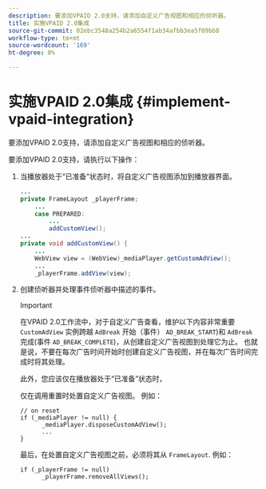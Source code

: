 ```yaml
---
description: 要添加VPAID 2.0支持，请添加自定义广告视图和相应的侦听器。
title: 实施VPAID 2.0集成
source-git-commit: 02ebc3548a254b2a6554f1ab34afbb3ea5f09bb8
workflow-type: tm+mt
source-wordcount: '169'
ht-degree: 0%

---
```


# 实施VPAID 2.0集成 {#implement-vpaid-integration}

要添加VPAID 2.0支持，请添加自定义广告视图和相应的侦听器。

要添加VPAID 2.0支持，请执行以下操作：

1. 当播放器处于“已准备”状态时，将自定义广告视图添加到播放器界面。

   ```java
   ... 
   private FrameLayout _playerFrame; 
       ... 
       case PREPARED: 
           ... 
           addCustomView(); 
   ... 
   private void addCustomView() { 
       ... 
       WebView view = (WebView)_mediaPlayer.getCustomAdView(); 
       ... 
       _playerFrame.addView(view);
   ```

1. 创建侦听器并处理事件侦听器中描述的事件。

   >[!IMPORTANT]
   >
   >在VPAID 2.0工作流中，对于自定义广告查看，维护以下内容非常重要 `CustomAdView` 实例跨越 `AdBreak` 开始（事件） `AD_BREAK_START`)和 `AdBreak` 完成(事件 `AD_BREAK_COMPLETE`)，从创建自定义广告视图到处理它为止。 也就是说，不要在每次广告时间开始时创建自定义广告视图，并在每次广告时间完成时将其处理。
   >
   >
   >此外，您应该仅在播放器处于“已准备”状态时，
   >
   >
   >仅在调用重置时处置自定义广告视图。 例如：
   >
   >```
   >// on reset 
   >if (_mediaPlayer != null) { 
   >       _mediaPlayer.disposeCustomAdView(); 
   >       ... 
   >} 
   >```
   >
   >最后，在处置自定义广告视图之前，必须将其从 `FrameLayout`. 例如：
   >
   >```
   >if (_playerFrame != null) 
   >       _playerFrame.removeAllViews(); 
   >```

